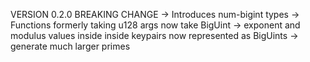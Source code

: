 VERSION 0.2.0 BREAKING CHANGE
-> Introduces num-bigint types 
-> Functions formerly taking u128 args now take BigUint
-> exponent and modulus values inside inside keypairs now represented as BigUints
-> generate much larger primes